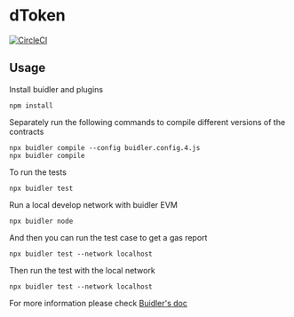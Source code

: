 # dToken

[![CircleCI](https://circleci.com/gh/dforce-network/dToken/tree/dev.svg?style=svg)](<(https://circleci.com/gh/dforce-network/dToken/tree/dev.svg?style=svg)>)

## Usage

Install buidler and plugins

```
npm install
```

Separately run the following commands to compile different versions of the contracts

```
npx buidler compile --config buidler.config.4.js
npx buidler compile
```

To run the tests

```
npx buidler test
```

Run a local develop network with buidler EVM

```
npx buidler node
```

And then you can run the test case to get a gas report

```
npx buidler test --network localhost
```

Then run the test with the local network

```
npx buidler test --network localhost
```

For more information please check [Buidler's doc](https://buidler.dev/getting-started)
